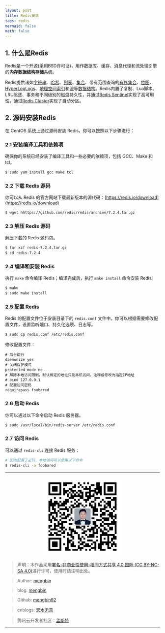 ```yaml
---
layout: post
title: Redis安装
tags: redis
mermaid: false
math: false
---  
```


## 1. 什么是Redis

Redis是一个开源(采用BSD许可证)，用作数据库、缓存、消息代理和流处理引擎的**内存数据结构存储**系统。

Redis提供诸如[字符串](https://redis.io/docs/data-types/strings/)、[哈希](https://redis.io/docs/data-types/hashes/)、[列表](https://redis.io/docs/data-types/lists/)、[集合](https://redis.io/docs/data-types/sets/)、带有范围查询的[有序集合](https://redis.io/docs/data-types/sorted-sets/)、[位图](https://redis.io/docs/data-types/bitmaps/)、[HyperLogLogs](https://redis.io/docs/data-types/hyperloglogs/)、[地理空间索引](https://redis.io/docs/data-types/geospatial/)和[流](https://redis.io/docs/data-types/streams/)等[数据结构](https://redis.io/docs/data-types/)。Redis内置了复制、Lua脚本、LRU驱逐、事务和不同级别的磁盘持久性，并通过[Redis Sentinel](https://redis.io/topics/sentinel)实现了高可用性，通过[Redis Cluster](https://redis.io/topics/cluster-tutorial)实现了自动分区。

## 2. 源码安装Redis

在 CentOS 系统上通过源码安装 Redis，你可以按照以下步骤进行：

### 2.1 安装编译工具和依赖项

确保你的系统已经安装了编译工具和一些必要的依赖项，包括 GCC、Make 和 tcl。

```bash
$ sudo yum install gcc make tcl
```

### 2.2 下载 Redis 源码

你可以从 Redis 的官方网站下载最新版本的源代码：[https://redis.io/download](https://redis.io/download)

```bash
$ wget hhttps://github.com/redis/redis/archive/7.2.4.tar.gz
```

### 2.3 解压 Redis 源码

解压下载的 Redis 源码包。

```bash
$ tar xzf redis-7.2.4.tar.gz
$ cd redis-7.2.4
```

### 2.4 编译和安装 Redis

执行 `make` 命令编译 Redis；编译完成后，执行 `make install` 命令安装 Redis。

```bash
$ make
$ sudo make install
```

### 2.5 配置 Redis

Redis 的配置文件位于安装目录下的 `redis.conf` 文件中。你可以根据需要修改配置文件，设置监听端口、持久化选项、日志等。

```bash
$ sudo cp redis.conf /etc/redis.conf
```

修改配置文件：  

```plaintext
# 后台运行
daemonize yes
# 关闭保护模式
protected-mode no
# 解除本地访问限制，默认绑定的地址只能本机访问，注释或修改为指定IP地址
# bind 127.0.0.1
# 配置访问密码
requirepass foobared
```

### 2.6 启动 Redis

你可以通过以下命令启动 Redis 服务器。

```bash
$ sudo /usr/local/bin/redis-server /etc/redis.conf
```

### 2.7 访问 Redis 

可以通过 `redis-cli` 连接 Redis 服务：  

```bash
# 因为配置了密码，本地访问可以使用以下命令
$ redis-cli -a foobared
```

---

<div align="center">
  <img src="../img/qrcode_wechat.jpg" alt="孟斯特">
</div>

> 声明：本作品采用[署名-非商业性使用-相同方式共享 4.0 国际 (CC BY-NC-SA 4.0)](https://creativecommons.org/licenses/by-nc-sa/4.0/deed.zh)进行许可，使用时请注明出处。  

> Author: [mengbin](mengbin1992@outlook.com)  

> blog: [mengbin](https://mengbin.top)  

> Github: [mengbin92](https://mengbin92.github.io/)  

> cnblogs: [恋水无意](https://www.cnblogs.com/lianshuiwuyi/)  

> 腾讯云开发者社区：[孟斯特](https://cloud.tencent.com/developer/user/6649301)  

---
